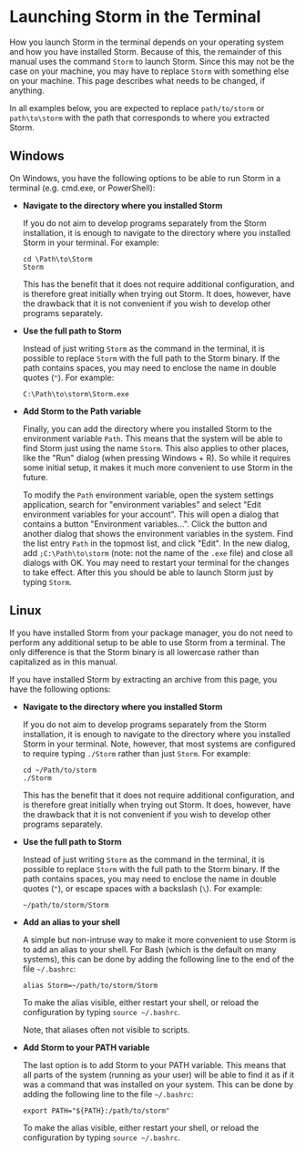 Launching Storm in the Terminal
===============================

How you launch Storm in the terminal depends on your operating system and how you have installed
Storm. Because of this, the remainder of this manual uses the command `Storm` to launch Storm. Since
this may not be the case on your machine, you may have to replace `Storm` with something else on
your machine. This page describes what needs to be changed, if anything.

In all examples below, you are expected to replace `path/to/storm` or `path\to\storm` with the
path that corresponds to where you extracted Storm.


Windows
-------

On Windows, you have the following options to be able to run Storm in a terminal (e.g. cmd.exe, or PowerShell):

- **Navigate to the directory where you installed Storm**

  If you do not aim to develop programs separately from the Storm installation, it is enough to
  navigate to the directory where you installed Storm in your terminal. For example:

  ```
  cd \Path\to\Storm
  Storm
  ```

  This has the benefit that it does not require additional configuration, and is therefore great
  initially when trying out Storm. It does, however, have the drawback that it is not convenient if
  you wish to develop other programs separately.

- **Use the full path to Storm**

  Instead of just writing `Storm` as the command in the terminal, it is possible to replace `Storm`
  with the full path to the Storm binary. If the path contains spaces, you may need to enclose the
  name in double quotes (`"`). For example:

  ```
  C:\Path\to\storm\Storm.exe
  ```

- **Add Storm to the Path variable**

  Finally, you can add the directory where you installed Storm to the environment variable `Path`.
  This means that the system will be able to find Storm just using the name `Storm`. This also
  applies to other places, like the "Run" dialog (when pressing Windows + R). So while it requires
  some initial setup, it makes it much more convenient to use Storm in the future.

  To modify the `Path` environment variable, open the system settings application, search for
  "environment variables" and select "Edit environment variables for your account". This will open a
  dialog that contains a button "Environment variables...". Click the button and another dialog that
  shows the environment variables in the system. Find the list entry `Path` in the topmost list, and
  click "Edit". In the new dialog, add `;C:\Path\to\storm` (note: not the name of the `.exe` file)
  and close all dialogs with OK. You may need to restart your terminal for the changes to take
  effect. After this you should be able to launch Storm just by typing `Storm`.


Linux
-----

If you have installed Storm from your package manager, you do not need to perform any additional
setup to be able to use Storm from a terminal. The only difference is that the Storm binary is all
lowercase rather than capitalized as in this manual.

If you have installed Storm by extracting an archive from this page, you have the following options:

- **Navigate to the directory where you installed Storm**

  If you do not aim to develop programs separately from the Storm installation, it is enough to
  navigate to the directory where you installed Storm in your terminal. Note, however, that most
  systems are configured to require typing `./Storm` rather than just `Storm`. For example:

  ```
  cd ~/Path/to/storm
  ./Storm
  ```

  This has the benefit that it does not require additional configuration, and is therefore great
  initially when trying out Storm. It does, however, have the drawback that it is not convenient if
  you wish to develop other programs separately.

- **Use the full path to Storm**

  Instead of just writing `Storm` as the command in the terminal, it is possible to replace `Storm`
  with the full path to the Storm binary. If the path contains spaces, you may need to enclose the
  name in double quotes (`"`), or escape spaces with a backslash (`\`). For example:

  ```
  ~/path/to/storm/Storm
  ```

- **Add an alias to your shell**

  A simple but non-intruse way to make it more convenient to use Storm is to add an alias to your
  shell. For Bash (which is the default on many systems), this can be done by adding the following
  line to the end of the file `~/.bashrc`:

  ```
  alias Storm=~/path/to/storm/Storm
  ```

  To make the alias visible, either restart your shell, or reload the configuration by typing
  `source ~/.bashrc`.

  Note, that aliases often not visible to scripts.

- **Add Storm to your PATH variable**

  The last option is to add Storm to your PATH variable. This means that all parts of the system
  (running as your user) will be able to find it as if it was a command that was installed on your
  system. This can be done by adding the following line to the file `~/.bashrc`:

  ```
  export PATH="${PATH}:/path/to/storm"
  ```

  To make the alias visible, either restart your shell, or reload the configuration by typing
  `source ~/.bashrc`.
